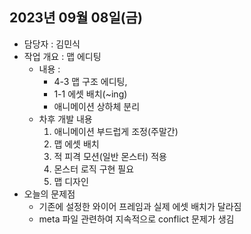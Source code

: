 ## 2023년 09월 08일(금)

- 담당자 : 김민식
- 작업 개요 : 맵 에디팅
    - 내용 : 
        - 4-3 맵 구조 에디팅,
        - 1-1 에셋 배치(~ing)
        - 애니메이션 상하체 분리
    - 차후 개발 내용 
        1. 애니메이션 부드럽게 조정(주말간)
        2. 맵 에셋 배치
        3. 적 피격 모션(일반 몬스터) 적용
        4. 몬스터 로직 구현 필요
        5. 맵 디자인
- 오늘의 문제점
    - 기존에 설정한 와이어 프레임과 실제 에셋 배치가 달라짐
    - meta 파일 관련하여 지속적으로 conflict 문제가 생김